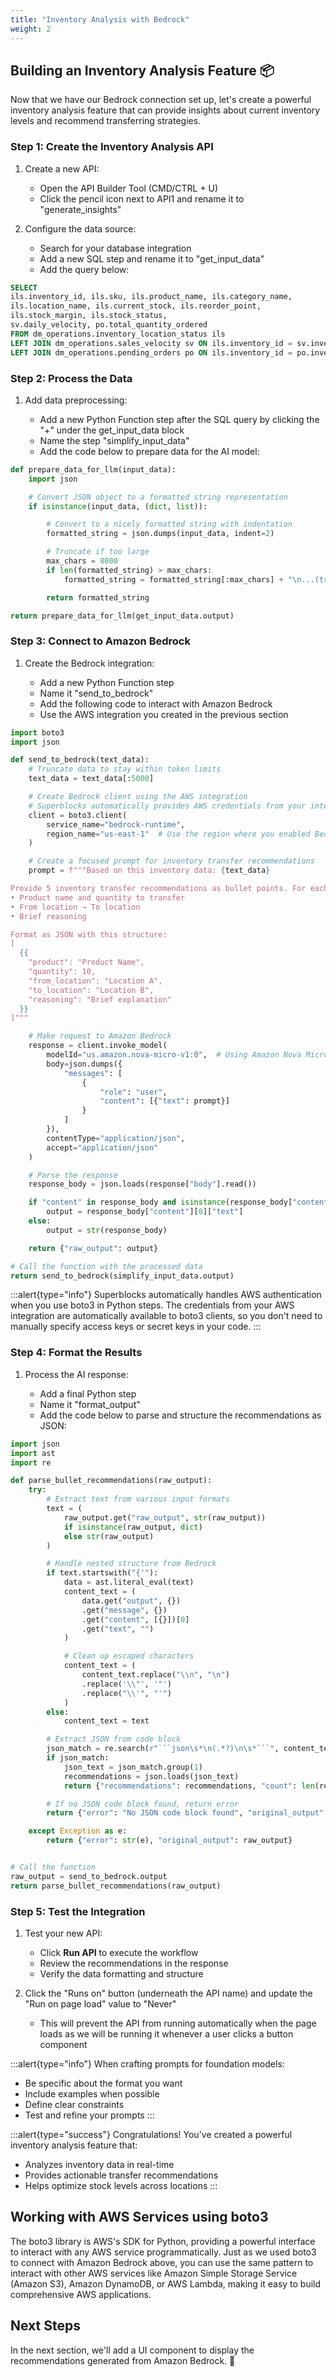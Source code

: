 ```yaml
---
title: "Inventory Analysis with Bedrock"
weight: 2
---
```


## Building an Inventory Analysis Feature 📦

Now that we have our Bedrock connection set up, let's create a powerful inventory analysis feature that can provide insights about current inventory levels and recommend transferring strategies.

### Step 1: Create the Inventory Analysis API

1. Create a new API:

    - Open the API Builder Tool (CMD/CTRL + U)
    - Click the pencil icon next to API1 and rename it to "generate_insights"

2. Configure the data source:

    - Search for your database integration
    - Add a new SQL step and rename it to "get_input_data"
    - Add the query below:

```sql
SELECT 
ils.inventory_id, ils.sku, ils.product_name, ils.category_name,
ils.location_name, ils.current_stock, ils.reorder_point, 
ils.stock_margin, ils.stock_status,
sv.daily_velocity, po.total_quantity_ordered
FROM dm_operations.inventory_location_status ils
LEFT JOIN dm_operations.sales_velocity sv ON ils.inventory_id = sv.inventory_id AND ils.location_name = sv.location_name
LEFT JOIN dm_operations.pending_orders po ON ils.inventory_id = po.inventory_id AND ils.location_name = po.location_name;
```

### Step 2: Process the Data

1. Add data preprocessing:

    - Add a new Python Function step after the SQL query by clicking the "+" under the get_input_data block
    - Name the step "simplify_input_data"
    - Add the code below to prepare data for the AI model:

```python
def prepare_data_for_llm(input_data):
    import json

    # Convert JSON object to a formatted string representation
    if isinstance(input_data, (dict, list)):

        # Convert to a nicely formatted string with indentation
        formatted_string = json.dumps(input_data, indent=2)

        # Truncate if too large
        max_chars = 8000
        if len(formatted_string) > max_chars:
            formatted_string = formatted_string[:max_chars] + "\n...(truncated)"

        return formatted_string

return prepare_data_for_llm(get_input_data.output)
```

### Step 3: Connect to Amazon Bedrock

1. Create the Bedrock integration:

    - Add a new Python Function step
    - Name it "send_to_bedrock"
    - Add the following code to interact with Amazon Bedrock
    - Use the AWS integration you created in the previous section

```python
import boto3
import json

def send_to_bedrock(text_data):
    # Truncate data to stay within token limits
    text_data = text_data[:5000]

    # Create Bedrock client using the AWS integration
    # Superblocks automatically provides AWS credentials from your integration
    client = boto3.client(
        service_name="bedrock-runtime",
        region_name="us-east-1"  # Use the region where you enabled Bedrock models
    )

    # Create a focused prompt for inventory transfer recommendations
    prompt = f"""Based on this inventory data: {text_data}

Provide 5 inventory transfer recommendations as bullet points. For each recommendation, include:
• Product name and quantity to transfer
• From location → To location  
• Brief reasoning

Format as JSON with this structure:
[
  {{
    "product": "Product Name",
    "quantity": 10,
    "from_location": "Location A",
    "to_location": "Location B",
    "reasoning": "Brief explanation"
  }}
]"""

    # Make request to Amazon Bedrock
    response = client.invoke_model(
        modelId="us.amazon.nova-micro-v1:0",  # Using Amazon Nova Micro for cost efficiency
        body=json.dumps({
            "messages": [
                {
                    "role": "user", 
                    "content": [{"text": prompt}]
                }
            ]
        }),
        contentType="application/json",
        accept="application/json"
    )

    # Parse the response
    response_body = json.loads(response["body"].read())

    if "content" in response_body and isinstance(response_body["content"], list):
        output = response_body["content"][0]["text"]
    else:
        output = str(response_body)

    return {"raw_output": output}

# Call the function with the processed data
return send_to_bedrock(simplify_input_data.output)
```

:::alert{type="info"}
Superblocks automatically handles AWS authentication when you use boto3 in Python steps. The credentials from your AWS integration are automatically available to boto3 clients, so you don't need to manually specify access keys or secret keys in your code.
:::

### Step 4: Format the Results

1. Process the AI response:

    - Add a final Python step
    - Name it "format_output"
    - Add the code below to parse and structure the recommendations as JSON:

````python
import json
import ast
import re

def parse_bullet_recommendations(raw_output):
    try:
        # Extract text from various input formats
        text = (
            raw_output.get("raw_output", str(raw_output))
            if isinstance(raw_output, dict)
            else str(raw_output)
        )

        # Handle nested structure from Bedrock
        if text.startswith("{'"):
            data = ast.literal_eval(text)
            content_text = (
                data.get("output", {})
                .get("message", {})
                .get("content", [{}])[0]
                .get("text", "")
            )

            # Clean up escaped characters
            content_text = (
                content_text.replace("\\n", "\n")
                .replace('\\"', '"')
                .replace("\\'", "'")
            )
        else:
            content_text = text

        # Extract JSON from code block
        json_match = re.search(r"```json\s*\n(.*?)\n\s*```", content_text, re.DOTALL)
        if json_match:
            json_text = json_match.group(1)
            recommendations = json.loads(json_text)
            return {"recommendations": recommendations, "count": len(recommendations)}

        # If no JSON code block found, return error
        return {"error": "No JSON code block found", "original_output": content_text}

    except Exception as e:
        return {"error": str(e), "original_output": raw_output}


# Call the function
raw_output = send_to_bedrock.output
return parse_bullet_recommendations(raw_output)
````

### Step 5: Test the Integration

1. Test your new API:

    - Click **Run API** to execute the workflow
    - Review the recommendations in the response
    - Verify the data formatting and structure

2. Click the "Runs on" button (underneath the API name) and update the "Run on page load" value to "Never"

    - This will prevent the API from running automatically when the page loads as we will be running it whenever a user clicks a button component

:::alert{type="info"}
When crafting prompts for foundation models:

- Be specific about the format you want
- Include examples when possible
- Define clear constraints
- Test and refine your prompts
:::

:::alert{type="success"}
Congratulations! You've created a powerful inventory analysis feature that:

- Analyzes inventory data in real-time
- Provides actionable transfer recommendations
- Helps optimize stock levels across locations
:::

## Working with AWS Services using boto3

The boto3 library is AWS's SDK for Python, providing a powerful interface to interact with any AWS service programmatically. Just as we used boto3 to connect with Amazon Bedrock above, you can use the same pattern to interact with other AWS services like Amazon Simple Storage Service (Amazon S3), Amazon DynamoDB, or AWS Lambda, making it easy to build comprehensive AWS applications.

## Next Steps

In the next section, we'll add a UI component to display the recommendations generated from Amazon Bedrock. 🚀
